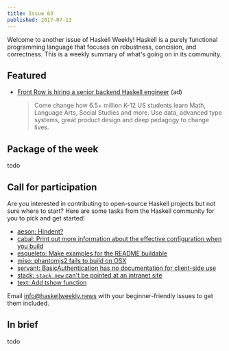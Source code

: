 ```yaml
---
title: Issue 63
published: 2017-07-13
---
```


Welcome to another issue of Haskell Weekly!
Haskell is a purely functional programming language that focuses on robustness, concision, and correctness.
This is a weekly summary of what's going on in its community.

## Featured

-   [Front Row is hiring a senior backend Haskell engineer](https://frontrow.workable.com/j/463B843754) (ad)

    > Come change how 6.5+ million K-12 US students learn Math, Language Arts, Social Studies and more. Use data, advanced type systems, great product design and deep pedagogy to change lives.

## Package of the week

todo

## Call for participation

Are you interested in contributing to open-source Haskell projects but not sure where to start?
Here are some tasks from the Haskell community for you to pick and get started!

- [aeson: Hindent?](https://github.com/bos/aeson/issues/527)
- [cabal: Print out more information about the effective configuration when you build](https://github.com/haskell/cabal/issues/3945)
- [esqueleto: Make examples for the README buildable](https://github.com/bitemyapp/esqueleto/issues/4)
- [miso: phantomjs2 fails to build on OSX](https://github.com/dmjio/miso/issues/160)
- [servant: BasicAuthentication has no documentation for client-side use](https://github.com/haskell-servant/servant/issues/752)
- [stack: `stack new` can't be pointed at an intranet site](https://github.com/commercialhaskell/stack/issues/2804)
- [text: Add tshow function](https://github.com/bos/text/issues/183)

Email <info@haskellweekly.news> with your beginner-friendly issues to get them included.

## In brief

todo
